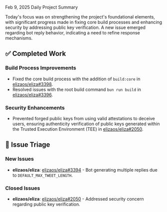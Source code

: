 Feb 9, 2025 Daily Project Summary

Today's focus was on strengthening the project's foundational elements, with significant progress made in fixing core build processes and enhancing security by addressing public key verification. A new issue emerged regarding bot reply behavior, indicating a need to refine response mechanisms.

## ✅ Completed Work
### Build Process Improvements
- Fixed the core build process with the addition of `build:core` in [elizaos/eliza#3398](https://github.com/elizaos/eliza/pull/3398).
- Resolved issues with the root build command `bun run build` in [elizaos/eliza#3396](https://github.com/elizaos/eliza/pull/3396).

### Security Enhancements
- Prevented forged public keys from using valid attestations to deceive users, ensuring authenticity verification of public keys generated within the Trusted Execution Environment (TEE) in [elizaos/eliza#2050](https://github.com/elizaos/eliza/issues/2050).

## 🐞 Issue Triage
### New Issues
- **elizaos/eliza**: [elizaos/eliza#3394](https://github.com/elizaos/eliza/issues/3394) - Bot generating multiple replies due to `DEFAULT_MAX_TWEET_LENGTH`.

### Closed Issues
- **elizaos/eliza**: [elizaos/eliza#2050](https://github.com/elizaos/eliza/issues/2050) - Addressed security concern regarding public key verification.